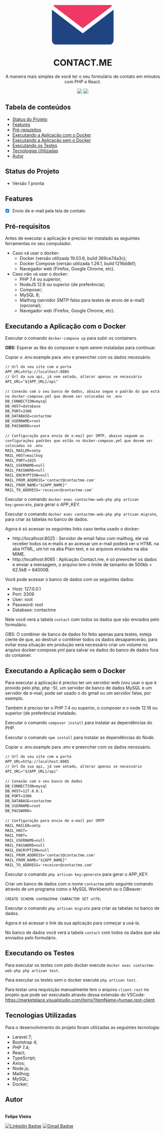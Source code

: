 <div align="center">
    <img src="./public/logo.png" width="200px" />
</div>

<h1 align="center">CONTACT.ME</h1>

<p align="center">A maneira mais simples de você ter o seu formulário de contato em minutos com PHP e React.</p>

<p align="center">
<img src="https://img.shields.io/github/license/frv-dev/contact.me" />
<img src="https://img.shields.io/github/repo-size/frv-dev/contact.me" />
</p>

## Tabela de conteúdos

* [Status do Projeto](#status-do-projeto)
* [Features](#features)
* [Pré-requisitos](#pré-requisitos)
* [Executando a Aplicação com o Docker](#executando-a-aplicação-com-o-docker)
* [Executando a Aplicação sem o Docker](#executando-a-aplicação-sem-o-docker)
* [Executando os Testes](#executando-os-testes)
* [Tecnologias Utilizadas](#tecnologias-utilizadas)
* [Autor](#autor)

## Status do Projeto

- Versão 1 pronta

## Features

- [x] Envio de e-mail pela tela de contato

## Pré-requisitos

Antes de executar a aplicação é preciso ter instalado as seguintes ferramentas no seu computador.

* Caso vá usar o docker:
    * Docker (versão utilizada 19.03.6, build 369ce74a3c);
    * Docker Compose (versão utilizada 1.26.1, build f216ddbf);
    * Navegador web (Firefox, Google Chrome, etc).
* Caso não vá usar o docker:
    * PHP 7.4 ou superior;
    * NodeJS 12.6 ou superior (de preferência);
    * Composer;
    * MySQL 8;
    * Mailhog (servidor SMTP falso para testes de envio de e-mail)(opcional);
    * Navegador web (Firefox, Google Chrome, etc).

## Executando a Aplicação com o Docker

Executar o comando `docker-compose up` para subir os containers.

__OBS:__ Esperar as libs do composer e npm serem instaladas para continuar.

Copiar o .env.example para .env e preencher com os dados necessário.

```.env
// Url do seu site com a porta
APP_URL=http://localhost:8085
// Url da sua api, já vem setado, alterar apenas se necessário
API_URL="${APP_URL}/api"

// Conexão com o seu banco de dados, abaixo segue o padrão do que está no docker-compose.yml que devem ser colocadas no .env
DB_CONNECTION=mysql
DB_HOST=database
DB_PORT=3306
DB_DATABASE=contactme
DB_USERNAME=root
DB_PASSWORD=root

// Configuração para envio de e-mail por SMTP, abaixo seguem as configurações padrões que estão no docker-compose.yml que devem ser colocadas no .env
MAIL_MAILER=smtp
MAIL_HOST=mailhog
MAIL_PORT=1025
MAIL_USERNAME=null
MAIL_PASSWORD=null
MAIL_ENCRYPTION=null
MAIL_FROM_ADDRESS='contact@contactme.com'
MAIL_FROM_NAME="${APP_NAME}"
MAIL_TO_ADDRESS='receiver@contactme.com'
```

Executar o comando `docker exec contactme-web-php php artisan key:generate`, para gerar o APP_KEY.

Executar o comando `docker exec contactme-web-php php artisan migrate`, para criar as tabelas no banco de dados.

Agora é só acessar os seguintes links caso tenha usado o docker:

- http://localhost:8025 : Servidor de email falso com mailhog, ele vai receber todos os e-mails e ao acessar um e-mail poderá ver o HTML na aba HTML, um txt na aba Plain text, e os arquivos enviados na aba MIME.
- http://localhost:8085 : Aplicação Contact.me, é só preencher os dados e enviar a mensagem, o arquivo tem o limite de tamanho de 500kb = 62.5kB = 64000B.

Você pode acessar o banco de dados com os seguintes dados:

- Host: 127.0.0.1
- Port: 3309
- User: root
- Password: root
- Database: contactme

Nele você verá a tabela `contact` com todos os dados que são enviados pelo formulário.

OBS: O contêiner de banco de dados foi feito apenas para testes, esteja ciente de que, ao destruir o contêiner todos os dados desaparecerão, para evitar essa situação em produção será necessário criar um volume no arquivo docker-compose.yml para salvar os dados do banco de dados fora do container.

## Executando a Aplicação sem o Docker

Para executar a aplicação é preciso ter um servidor web (vou usar o que é provido pelo php, php -S), um servidor de banco de dados MySQL e um servidor de e-mail, pode ser usado o do gmail ou um servidor false, por exemplo.

Também é preciso ter o PHP 7.4 ou superior, o composer e o node 12.16 ou superior (de preferência) instalado.

Executar o comando `composer install` para instalar as dependências do PHP.

Executar o comando `npm install` para instalar as dependências do Node.

Copiar o .env.example para .env e preencher com os dados necessário.

```.env
// Url do seu site com a porta
APP_URL=http://localhost:8085
// Url da sua api, já vem setado, alterar apenas se necessário
API_URL="${APP_URL}/api"

// Conexão com o seu banco de dados
DB_CONNECTION=mysql
DB_HOST=127.0.0.1
DB_PORT=3306
DB_DATABASE=contactme
DB_USERNAME=root
DB_PASSWORD=

// Configuração para envio de e-mail por SMTP
MAIL_MAILER=smtp
MAIL_HOST=
MAIL_PORT=
MAIL_USERNAME=null
MAIL_PASSWORD=null
MAIL_ENCRYPTION=null
MAIL_FROM_ADDRESS='contact@contactme.com'
MAIL_FROM_NAME="${APP_NAME}"
MAIL_TO_ADDRESS='receiver@contactme.com'
```

Executar o comando `php artisan key:generate` para gerar o APP_KEY.

Criar um banco de dados com o nome `contactme` pelo seguinte comando através de um programa como o MySQL Workbench ou o DBeaver:

`CREATE SCHEMA `contactme` CHARACTER SET utf8;`

Executar o comando `php artisan migrate` para criar as tabelas no banco de dados.

Agora é só acessar o link da sua aplicação para começar a usá-la.

No banco de dados você verá a tabela `contact` com todos os dados que são enviados pelo formulário.

## Executando os Testes

Para executar os testes com pelo docker execute `docker exec contactme-web-php php artisan test`.

Para executar os testes sem o docker execute `php artisan test`.

Para testar uma requisição manualmente tem o arquivo `client.rest` no projeto que pode ser executado através dessa extensão do VSCode: https://marketplace.visualstudio.com/items?itemName=humao.rest-client.

## Tecnologias Utilizadas

Para o desenvolvimento do projeto foram utilizadas as seguintes tecnologia:

* Laravel 7;
* Bootstrap 4;
* PHP 7.4;
* React;
* TypeScript;
* Axios;
* Node.js;
* Mailhog;
* MySQL;
* Docker;

## Autor

<a href="https:/github.com/frv-dev" style="text-decoration: none;">
    <img src="https://avatars3.githubusercontent.com/u/20212780?s=460&u=31b263296ed9edab65b88e8a7ffbe9b29fef0664&v=4" width="100px;" alt=""/>
    <br />
    <b>Felipe Vieira</b>
</a>
<br />

[![Linkedin Badge](https://img.shields.io/badge/-Felipe%20Renan%20Vieira-blue?logo=Linkedin&logoColor=white&link=https://www.linkedin.com/in/felipe-renan-vieira/)](https://www.linkedin.com/in/felipe-renan-vieira/)
[![Gmail Badge](https://img.shields.io/badge/-feliperenanvieira%40gmail.com-red?logo=Gmail&logoColor=white&link=mailto:feliperenanvieira@gmail.com)](mailto:feliperenanvieira@gmail.com)
